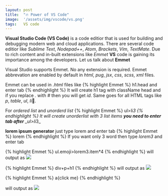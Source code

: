 ```yaml
---
layout: post
title:  "🔥 Power of VS Code"
image:  '/assets/img/vscode/vs.png'
tags:   VS code
---
```


**Visual Studio Code (VS Code)** is a code editior that is used for building and debugging modern web and cloud applications. 
There are several code editior like _Sublime Text_, _Nodepad++_, _Atom_, _Brackets_, _Vim_, _TextMate_. Due to rich content and in-built extensions like _Emmet_ **VS** code is gaining its importance among the developers. 
Let us talk about **Emmet** 

Visual Studio supports Emmet. No any extension is required. Emmet abbrevation are enabled by default in _html_, _pug_, _jsx_, _css_, _scss_, _xml_ files. 

Emmet can be used in _.html_ files like 
{% highlight Emmet %}
h1.head and enter tab
{% endhighlight %}
It will create h1 tag with className head and if you replace _._ with _#_ then you will get _id_. Same goes for all HTML tags like _p_, _table_, _ul_, _li_🤨.

For _ordered list_ and _unorderd list_ 
{% highlight Emmet %}
ul>li*3 
{% endhighlight %}
It will create unorderlist with _3_ list items **you need to enter tab after** _ul>li*3_

**lorem ipsum generator**
just type lorem and enter tab
{% highlight Emmet %}
lorem
{% endhighlight %}
If you want only 3 word then type _lorem3_ and enter tab

{% highlight Emmet %}
ul.emoji>lorem3.item*4
{% endhighlight %}
will output as
![]({{site.baseurl}}/assets/img/vscode/img.PNG)

{% highlight Emmet %}
div+p+h1
{% endhighlight %}
will output as
![]({{site.baseurl}}/assets/img/vscode/div.PNG)

{% highlight Emmet %}
a{click me}
{% endhighlight %}

will output as
![]({{site.baseurl}}/assets/img/vscode/clickme.PNG)





